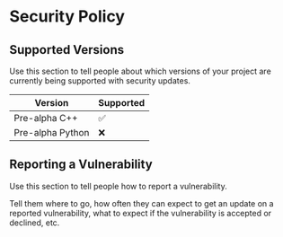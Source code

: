 # Security Policy

## Supported Versions

Use this section to tell people about which versions of your project are
currently being supported with security updates.

| Version | Supported          |
| ------- | ------------------ |
| Pre-alpha C++ | :white_check_mark: |
| Pre-alpha Python | :x:                |

## Reporting a Vulnerability

Use this section to tell people how to report a vulnerability.

Tell them where to go, how often they can expect to get an update on a
reported vulnerability, what to expect if the vulnerability is accepted or
declined, etc.
